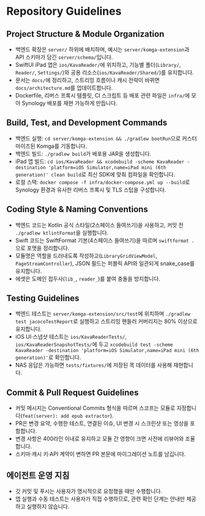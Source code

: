 # Repository Guidelines

## Project Structure & Module Organization
- 백엔드 확장은 `server/` 하위에 배치하며, 예시는 `server/komga-extension`과 API 스키마가 담긴 `server/schema/`입니다.
- SwiftUI iPad 앱은 `ios/KavaReader/`에 위치하고, 기능별 폴더(`Library/`, `Reader/`, `Settings/`)와 공용 리소스(`ios/KavaReader/Shared/`)를 유지합니다.
- 문서는 `docs/`에 정리하고, 스트리밍 흐름이나 캐시 전략이 바뀌면 `docs/architecture.md`를 업데이트합니다.
- Dockerfile, 리버스 프록시 템플릿, CI 스크립트 등 배포 관련 파일은 `infra/`에 모아 Synology 배포를 재현 가능하게 만듭니다.

## Build, Test, and Development Commands
- 백엔드 실행: `cd server/komga-extension && ./gradlew bootRun`으로 커스터마이즈된 Komga를 기동합니다.
- 백엔드 빌드: `./gradlew build`가 배포용 JAR을 생성합니다.
- iPad 앱 빌드: `cd ios/KavaReader && xcodebuild -scheme KavaReader -destination 'platform=iOS Simulator,name=iPad mini (6th generation)' clean build`로 최신 SDK에 맞춰 컴파일을 확인합니다.
- 로컬 스택: `docker compose -f infra/docker-compose.yml up --build`로 Synology 환경과 유사한 리버스 프록시 및 TLS 스텁을 구성합니다.

## Coding Style & Naming Conventions
- 백엔드 코드는 Kotlin 공식 스타일(2스페이스 들여쓰기)을 사용하고, 커밋 전 `./gradlew ktlintFormat`을 실행합니다.
- Swift 코드는 SwiftFormat 기본(4스페이스 들여쓰기)을 따르며 `swiftformat .`으로 포맷을 정리합니다.
- 모듈명은 역할을 드러내도록 작성하고(`LibraryGridViewModel`, `PageStreamController`), JSON 필드는 퍼블릭 API와 일관되게 snake_case를 유지합니다.
- 에셋은 도메인 접두사(`lib_`, `reader_`)를 붙여 충돌을 방지합니다.

## Testing Guidelines
- 백엔드 테스트는 `server/komga-extension/src/test`에 위치하며 `./gradlew test jacocoTestReport`로 실행하고 스트리밍 핸들러 커버리지는 80% 이상으로 유지합니다.
- iOS UI·스냅샷 테스트는 `ios/KavaReaderTests/`, `ios/KavaReaderSnapshotTests/`에 두고 `xcodebuild test -scheme KavaReader -destination 'platform=iOS Simulator,name=iPad mini (6th generation)'`로 확인합니다.
- NAS 응답은 가능하면 `tests/fixtures/`에 저장된 목 데이터를 사용해 재현합니다.

## Commit & Pull Request Guidelines
- 커밋 메시지는 Conventional Commits 형식을 따르며 스코프는 모듈로 지정합니다(`feat(server): add epub extractor`).
- PR은 변경 요약, 수행한 테스트, 연결된 이슈, UI 변경 시 스크린샷 또는 영상을 포함합니다.
- 변경 사항은 400라인 이내로 유지하고 모듈 간 영향이 크면 사전에 리뷰어와 조율합니다.
- 스키마·캐시 키·API 계약이 변하면 PR 본문에 마이그레이션 노트를 남깁니다.

## 에이전트 운영 지침
- 깃 커밋 및 푸시는 사용자가 명시적으로 요청했을 때만 수행합니다.
- 앱 실행과 수동 테스트는 사용자가 직접 수행하므로, 관련 확인 단계는 안내만 제공하고 실행하지 않습니다.
